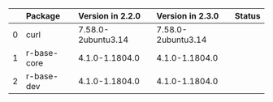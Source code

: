 <!-- markdown-link-check-disable -->

|    | Package     | Version in 2.2.0   | Version in 2.3.0   | Status   |
|---:|:------------|:-------------------|:-------------------|:---------|
|  0 | curl        | 7.58.0-2ubuntu3.14 | 7.58.0-2ubuntu3.14 |          |
|  1 | r-base-core | 4.1.0-1.1804.0     | 4.1.0-1.1804.0     |          |
|  2 | r-base-dev  | 4.1.0-1.1804.0     | 4.1.0-1.1804.0     |          |